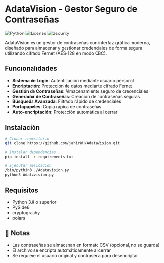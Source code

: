 #  AdataVision - Gestor Seguro de Contraseñas

![Python](https://img.shields.io/badge/Python-3.8+-blue?logo=python)
![License](https://img.shields.io/badge/License-MIT-green)
![Security](https://img.shields.io/badge/Security-Fernet-important)

AdataVision es un gestor de contraseñas con interfaz gráfica moderna, diseñado para almacenar y gestionar credenciales de forma segura utilizando cifrado Fernet (AES-128 en modo CBC).


##  Funcionalidades

-  **Sistema de Login**: Autenticación mediante usuario personal
-  **Encriptación**: Protección de datos mediante cifrado Fernet
-  **Gestión de Contraseñas**: Almacenamiento seguro de credenciales
-  **Generador de Contraseñas**: Creación de contraseñas seguras
-  **Búsqueda Avanzada**: Filtrado rápido de credenciales
-  **Portapapeles**: Copia rápida de contraseñas
-  **Auto-encriptación**: Protección automática al cerrar

##  Instalación

```bash
# Clonar repositorio
git clone https://github.com/jahirWH/AdataVision.git

# Instalar dependencias
pip install -r requirements.txt

# Ejecutar aplicación
/bin/pythin3 ./Adatavision.py
python3 Adatavision.py
```

##  Requisitos

- Python 3.8 o superior
- PySide6
- cryptography
- polars

## 📝 Notas

- Las contraseñas se almacenan en formato CSV (opcional, no se guarda)
- El archivo se encripta automáticamente al cerrar
- Se requiere el usuario original y contrasena para desencriptar
